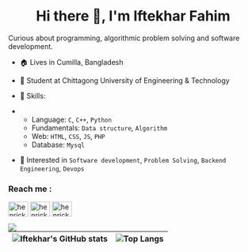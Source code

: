 <h1 align="center"> Hi there 👋, I'm Iftekhar Fahim</h1>


Curious about programming, algorithmic problem solving and software development.



- 🏠 Lives in Cumilla, Bangladesh

- 👜 Student at Chittagong University of Engineering & Technology

- 🧰 Skills:
- - Language: `C`, `C++`, `Python`
  - Fundamentals: `Data structure`, `Algorithm`
  - Web: `HTML`, `CSS`, `JS`, `PHP`
  - Database: `Mysql`
- 🌱 Interested in `Software development`, `Problem Solving`, `Backend Engineering`, `Devops`
<p align="left">
<h3 align="left">Reach me :</h3>
<a href="mailto:ifahim1000@gmail.com" target="blank"><img align="center" src="https://cdn.jsdelivr.net/npm/simple-icons@3.0.1/icons/gmail.svg" alt="henrick993" height="30" width="40" /></a>
<a href="https://www.facebook.com/iftekhar.fahim.180" target="blank"><img align="center" src="https://cdn.jsdelivr.net/npm/simple-icons@3.0.1/icons/facebook.svg" alt="henrick993" height="30" width="40" /></a>
<a href="https://codeforces.com/profile/_ifahim1000_" target="blank"><img align="center" src="https://cdn.jsdelivr.net/npm/simple-icons@3.0.1/icons/codeforces.svg" alt="henrick993" height="30" width="40" /></a>
</p>

<p><img align="left" src="https://github-readme-stats.vercel.app/api/top-langs/?username=ifahim1000&theme=radical&layout=compact"/></p>

| ![Iftekhar's GitHub stats](https://github-readme-stats.vercel.app/api?username=ifahim1000&theme=radical) | ![Top Langs](https://github-readme-stats.vercel.app/api/top-langs/?username=ifahim1000&layout=compact) |
| -------------------------------------------------------------------------------------------------------- | ------------------------------------------------------------------------------------------------------- |
<!--
**ifahim1000/ifahim1000** is a ✨ _special_ ✨ repository because its `README.md` (this file) appears on your GitHub profile.
- ⚡ Fun fact: ...
-->
